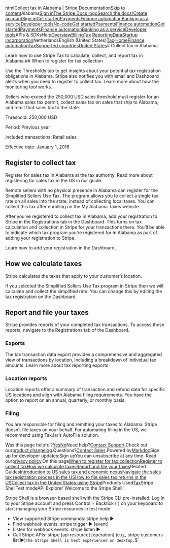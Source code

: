 htmlCollect tax in Alabama | Stripe Documentation[Skip to content](#main-content)Alabama[Sign in](https://dashboard.stripe.com/login?redirect=https%3A%2F%2Fdocs.stripe.com%2Ftax%2Fsupported-countries%2Funited-states%2Falabama)[The Stripe Docs logo](/)[Search the docs/](#)[Create account](https://dashboard.stripe.com/register)[Sign in](https://dashboard.stripe.com/login?redirect=https%3A%2F%2Fdocs.stripe.com%2Ftax%2Fsupported-countries%2Funited-states%2Falabama)[Get started](/get-started)[Payments](/payments)[Finance automation](/finance-automation)[Banking as a service](/financial-services)[Developer tools](/development)[No-code](/no-code)[Get started](/get-started)[Payments](/payments)[Finance automation](/finance-automation)[](#)[Get started](/get-started)[Payments](/payments)[Finance automation](/finance-automation)[Banking as a service](/financial-services)[Developer tools](/development)[](#)APIs & SDKsHelp[Overview](/docs/finance-automation)[Billing](#)[Tax](#)
[Reporting](#)[Data](#)[Startup incorporation](#)NetherlandsEnglish (United States)[](#)[](#)[Tax](/tax)·[Home](/docs)[Finance automation](/docs/finance-automation)[Tax](/docs/tax)[Supported countries](/docs/tax/supported-countries)[United States](/docs/tax/supported-countries/united-states)# Collect tax in Alabama

Learn how to use Stripe Tax to calculate, collect, and report tax in Alabama.## When to register for tax collection

Use the Thresholds tab to get insights about your potential tax registration obligations in Alabama. Stripe also notifies you with email and Dashboard alerts when you need to register to collect tax. Learn more about how the monitoring tool works.

Sellers who exceed the 250,000 USD sales threshold must register for an Alabama sales tax permit, collect sales tax on sales that ship to Alabama, and remit that sales tax to the state.

Threshold: 250,000 USD

Period: Previous year

Included transactions: Retail sales

Effective date: January 1, 2016

## Register to collect tax

Register for sales tax in Alabama at the tax authority. Read more about registering for sales tax in the US in our guide.

Remote sellers with no physical presence in Alabama can register for the Simplified Sellers Use Tax. The program allows you to collect a single tax rate on all sales into the state, instead of collecting local taxes. You can collect this tax after enrolling on the My Alabama Taxes website.

After you’ve registered to collect tax in Alabama, add your registration to Stripe in the Registrations tab in the Dashboard. This turns on tax calculation and collection in Stripe for your transactions there. You’ll be able to indicate which tax program you’re registered for in Alabama as part of adding your registration to Stripe.

Learn how to add your registration in the Dashboard.

## How we calculate taxes

Stripe calculates the taxes that apply to your customer’s location.

If you selected the Simplified Sellers Use Tax program in Stripe then we will calculate and collect the simplified rate. You can change this by editing the tax registration on the Dashboard.

## Report and file your taxes

Stripe provides reports of your completed tax transactions. To access these reports, navigate to the Registrations tab of the Dashboard.

### Exports

The tax transaction data export provides a comprehensive and aggregated view of transactions by location, including a breakdown of individual tax amounts. Learn more about tax reporting exports.

### Location reports

Location reports offer a summary of transaction and refund data for specific US locations and align with Alabama filing requirements. You have the option to report on an annual, quarterly, or monthly basis.

### Filing

You are responsible for filing and remitting your taxes to Alabama. Stripe doesn’t file taxes on your behalf. For automating filing in the US, we recommend using TaxJar’s AutoFile solution.

Was this page helpful?[Yes](#)[No](#)Need help?[Contact Support](https://support.stripe.com/).Check out our[product changelog](https://stripe.com/blog/changelog).Questions?[Contact Sales](https://stripe.com/contact/sales).Powered by[Markdoc](https://markdoc.dev)Sign up for developer updates:Sign upYou can unsubscribe at any time. Read our[privacy policy](https://stripe.com/privacy).On this page[When to register for tax collection](#when-to-register-for-tax-collection)[Register to collect tax](#register-to-collect-tax)[How we calculate taxes](#how-we-calculate-taxes)[Report and file your taxes](#report-and-file-your-taxes)Related Guides[Introduction to US sales tax and economic nexus](https://stripe.com/guides/introduction-to-us-sales-tax-and-economic-nexus)[Navigate the sales tax registration process in the US](https://stripe.com/guides/sales-tax-registration-process-us)[How to file sales tax returns in the US](https://stripe.com/guides/how-to-file-sales-tax-us)[Collect tax in the United States using Stripe](/docs/tax/supported-countries/united-states)Products Used[Tax](/tax)Stripe ShellTest modeAPI Explorer[](https://stripe.com/docs/stripe-cli#install)`Welcome to the Stripe Shell!

Stripe Shell is a browser-based shell with the Stripe CLI pre-installed. Log in to your
Stripe account and press Control + Backtick (`) on your keyboard to start managing your Stripe
resources in test mode.

- View supported Stripe commands: stripe help ▶️
- Find webhook events: stripe trigger ▶️ [event]
- Listen for webhook events: stripe listen ▶
- Call Stripe APIs: stripe [api resource] [operation] (e.g., stripe customers list ▶️)`The Stripe Shell is best experienced on desktop.`$`